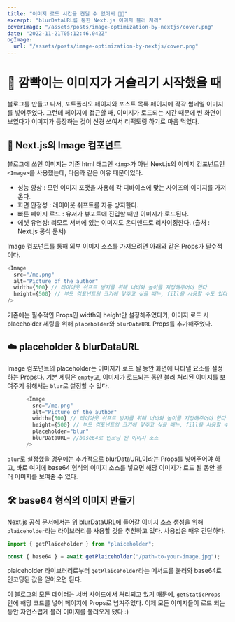 ```yaml
---
title: "이미지 로드 시간을 견딜 수 없어서 😶‍🌫️"
excerpt: "blurDataURL를 통한 Next.js 이미지 블러 처리"
coverImage: "/assets/posts/image-optimization-by-nextjs/cover.png"
date: "2022-11-21T05:12:46.042Z"
ogImage:
  url: "/assets/posts/image-optimization-by-nextjs/cover.png"
---
```


# 🫠 깜빡이는 이미지가 거슬리기 시작했을 때

블로그를 만들고 나서, 포트폴리오 페이지와 포스트 목록 페이지에 각각 썸네일 이미지를 넣어주었다. 그런데 페이지에 접근할 때, 이미지가 로드되는 시간 때문에 빈 화면이 보였다가 이미지가 등장하는 것이 신경 쓰여서 리팩토링 하기로 마음 먹었다.

## 📃 Next.js의 Image 컴포넌트

블로그에 쓰인 이미지는 기존 html 태그인 `<img>`가 아닌 Next.js의 이미지 컴포넌트인 `<Image>`를 사용했는데, 다음과 같은 이유 때문이었다.

- 성능 향상 : 모던 이미지 포맷을 사용해 각 디바이스에 맞는 사이즈의 이미지를 가져온다.
- 화면 안정성 : 레이아웃 쉬프트를 자동 방지한다.
- 빠른 페이지 로드 : 유저가 뷰포트에 진입할 때만 이미지가 로드된다.
- 에셋 유연성: 리모트 서버에 있는 이미지도 온디맨드로 리사이징한다.
  (출처 : Next.js 공식 문서)

Image 컴포넌트를 통해 외부 이미지 소스를 가져오려면 아래와 같은 Props가 필수적이다.

```javascript
<Image
  src="/me.png"
  alt="Picture of the author"
  width={500} // 레이아웃 쉬프트 방지를 위해 너비와 높이를 지정해주어야 한다
  height={500} // 부모 컴포넌트의 크기에 맞추고 싶을 때는, fill을 사용할 수도 있다
/>
```

기존에는 필수적인 Props인 width와 height만 설정해주었다가, 이미지 로드 시 placeholder 세팅을 위해 `placeholder`와 `blurDataURL` Props를 추가해주었다.

## ☁️ placeholder & blurDataURL

Image 컴포넌트의 placeholder는 이미지가 로드 될 동안 화면에 나타낼 요소를 설정하는 Props다. 기본 세팅은 `empty`고, 이미지가 로드되는 동안 블러 처리된 이미지를 보여주기 위해서는 `blur`로 설정할 수 있다.

```javascript
      <Image
        src="/me.png"
        alt="Picture of the author"
        width={500} // 레이아웃 쉬프트 방지를 위해 너비와 높이를 지정해주어야 한다
        height={500} // 부모 컴포넌트의 크기에 맞추고 싶을 때는, fill을 사용할 수도 있다
        placeholder="blur"
        blurDataURL= //base64로 인코딩 된 이미지 소스
      />
```

`blur`로 설정했을 경우에는 추가적으로 blurDataURL이라는 Props를 넣어주어야 하고, 바로 여기에 base64 형식의 이미지 소스를 넣으면 해당 이미지가 로드 될 동안 블러 이미지를 보여줄 수 있다.

## 🛠 base64 형식의 이미지 만들기

Next.js 공식 문서에서는 위 blurDataURL에 들어갈 이미지 소스 생성을 위해 `plaiceholder`라는 라이브러리를 사용할 것을 추천하고 있다. 사용법은 매우 간단하다.

```javascript
import { getPlaiceholder } from "plaiceholder";

const { base64 } = await getPlaiceholder("/path-to-your-image.jpg");
```

plaiceholder 라이브러리로부터 `getPlaiceholder`라는 메서드를 불러와 base64로 인코딩된 값을 얻어오면 된다.

이 블로그의 모든 데이터는 서버 사이드에서 처리되고 있기 때문에, `getStaticProps` 안에 해당 코드를 넣어 페이지에 Props로 넘겨주었다. 이제 모든 이미지들이 로드 되는 동안 자연스럽게 블러 이미지를 불러오게 됐다 :)
